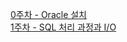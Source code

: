 [0주차 - Oracle 설치](https://daesoo94.notion.site/0-Oracle-934401cc83f34a3c9487ea0487107d49?pvs=4)  
[1주차 - SQL 처리 과정과 I/O](https://www.notion.so/daesoo94/1-SQL-I-O-f8c1fcf7aace4218ab4fa3b4f502fa99?pvs=4)